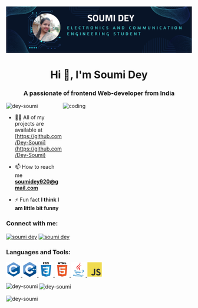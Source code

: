 ![logo](https://github.com/Dey-Soumi/cv/blob/main/canva%20pic.png)
<h1 align="center">Hi 👋, I'm Soumi Dey</h1>
<h3 align="center">A passionate of frontend Web-developer from India</h3>
<img align="right" alt="coding" width="350" height="350" src="https://steamuserimages-a.akamaihd.net/ugc/1631947648964785474/81CBA15178466DD47195A239232202E78987B714/?imw=637&imh=358&ima=fit&impolicy=Letterbox&imcolor=%23000000&letterbox=true">

<p align="left"> <img src="https://komarev.com/ghpvc/?username=dey-soumi&label=Profile%20views&color=0e75b6&style=flat" alt="dey-soumi" /> </p>

- 👨‍💻 All of my projects are available at [https://github.com/Dey-Soumi](https://github.com/Dey-Soumi)

- 📫 How to reach me **soumidey920@gmail.com**

- ⚡ Fun fact **I think I am little bit funny**

<h3 align="left">Connect with me:</h3>
<p align="left">
<a href="https://linkedin.com/in/soumi dey" target="blank"><img align="center" src="https://raw.githubusercontent.com/rahuldkjain/github-profile-readme-generator/master/src/images/icons/Social/linked-in-alt.svg" alt="soumi dey" height="30" width="40" /></a>
<a href="https://fb.com/soumi dey" target="blank"><img align="center" src="https://raw.githubusercontent.com/rahuldkjain/github-profile-readme-generator/master/src/images/icons/Social/facebook.svg" alt="soumi dey" height="30" width="40" /></a>
</p>

<h3 align="left">Languages and Tools:</h3>
<p align="left"> <a href="https://www.cprogramming.com/" target="_blank" rel="noreferrer"> <img src="https://raw.githubusercontent.com/devicons/devicon/master/icons/c/c-original.svg" alt="c" width="40" height="40"/> </a> <a href="https://www.w3schools.com/cpp/" target="_blank" rel="noreferrer"> <img src="https://raw.githubusercontent.com/devicons/devicon/master/icons/cplusplus/cplusplus-original.svg" alt="cplusplus" width="40" height="40"/> </a> <a href="https://www.w3schools.com/css/" target="_blank" rel="noreferrer"> <img src="https://raw.githubusercontent.com/devicons/devicon/master/icons/css3/css3-original-wordmark.svg" alt="css3" width="40" height="40"/> </a> <a href="https://www.w3.org/html/" target="_blank" rel="noreferrer"> <img src="https://raw.githubusercontent.com/devicons/devicon/master/icons/html5/html5-original-wordmark.svg" alt="html5" width="40" height="40"/> </a> <a href="https://www.java.com" target="_blank" rel="noreferrer"> <img src="https://raw.githubusercontent.com/devicons/devicon/master/icons/java/java-original.svg" alt="java" width="40" height="40"/> </a> <a href="https://developer.mozilla.org/en-US/docs/Web/JavaScript" target="_blank" rel="noreferrer"> <img src="https://raw.githubusercontent.com/devicons/devicon/master/icons/javascript/javascript-original.svg" alt="javascript" width="40" height="40"/> </a> </p>

<p><img align="left" src="https://github-readme-stats.vercel.app/api/top-langs?username=dey-soumi&show_icons=true&locale=en&layout=compact" alt="dey-soumi" /></p>

<p>&nbsp;<img align="center" src="https://github-readme-stats.vercel.app/api?username=dey-soumi&show_icons=true&locale=en" alt="dey-soumi" /></p>

<p><img align="center" src="https://github-readme-streak-stats.herokuapp.com/?user=dey-soumi&" alt="dey-soumi" /></p>
